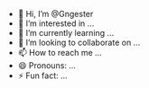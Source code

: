 - 👋 Hi, I’m @Gngester
- 👀 I’m interested in ...
- 🌱 I’m currently learning ...
- 💞️ I’m looking to collaborate on ...
- 📫 How to reach me ...
- 😄 Pronouns: ...
- ⚡ Fun fact: ...

<!---
Gngester/Gngester is a ✨ special ✨ repository because its `README.md` (this file) appears on your GitHub profile.
You can click the Preview link to take a look at your changes.
--->

